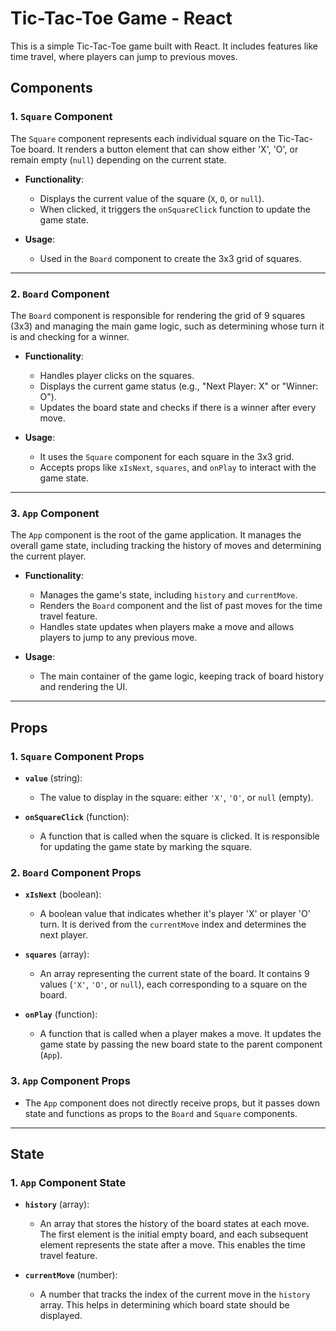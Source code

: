 # Tic-Tac-Toe Game - React

This is a simple Tic-Tac-Toe game built with React. It includes features like time travel, where players can jump to previous moves.

## Components

### 1. `Square` Component

The `Square` component represents each individual square on the Tic-Tac-Toe board. It renders a button element that can show either 'X', 'O', or remain empty (`null`) depending on the current state.

- **Functionality**:
  - Displays the current value of the square (`X`, `O`, or `null`).
  - When clicked, it triggers the `onSquareClick` function to update the game state.

- **Usage**:
  - Used in the `Board` component to create the 3x3 grid of squares.

---

### 2. `Board` Component

The `Board` component is responsible for rendering the grid of 9 squares (3x3) and managing the main game logic, such as determining whose turn it is and checking for a winner.

- **Functionality**:
  - Handles player clicks on the squares.
  - Displays the current game status (e.g., "Next Player: X" or "Winner: O").
  - Updates the board state and checks if there is a winner after every move.

- **Usage**:
  - It uses the `Square` component for each square in the 3x3 grid.
  - Accepts props like `xIsNext`, `squares`, and `onPlay` to interact with the game state.

---

### 3. `App` Component

The `App` component is the root of the game application. It manages the overall game state, including tracking the history of moves and determining the current player.

- **Functionality**:
  - Manages the game's state, including `history` and `currentMove`.
  - Renders the `Board` component and the list of past moves for the time travel feature.
  - Handles state updates when players make a move and allows players to jump to any previous move.

- **Usage**:
  - The main container of the game logic, keeping track of board history and rendering the UI.

---

## Props

### 1. `Square` Component Props

- **`value`** (string): 
  - The value to display in the square: either `'X'`, `'O'`, or `null` (empty).
  
- **`onSquareClick`** (function): 
  - A function that is called when the square is clicked. It is responsible for updating the game state by marking the square.

### 2. `Board` Component Props

- **`xIsNext`** (boolean): 
  - A boolean value that indicates whether it's player 'X' or player 'O' turn. It is derived from the `currentMove` index and determines the next player.
  
- **`squares`** (array): 
  - An array representing the current state of the board. It contains 9 values (`'X'`, `'O'`, or `null`), each corresponding to a square on the board.
  
- **`onPlay`** (function): 
  - A function that is called when a player makes a move. It updates the game state by passing the new board state to the parent component (`App`).

### 3. `App` Component Props

- The `App` component does not directly receive props, but it passes down state and functions as props to the `Board` and `Square` components.

---

## State

### 1. `App` Component State

- **`history`** (array): 
  - An array that stores the history of the board states at each move. The first element is the initial empty board, and each subsequent element represents the state after a move. This enables the time travel feature.

- **`currentMove`** (number): 
  - A number that tracks the index of the current move in the `history` array. This helps in determining which board state should be displayed.


